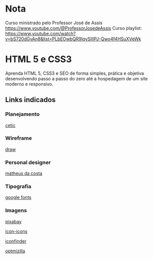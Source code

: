 # Nota
Curso ministrado pelo Professor José de Assis
https://www.youtube.com/@ProfessorJosedeAssis
Curso playlist: https://www.youtube.com/watch?v=bS720dGvAn8&list=PLbEOwbQR9lqySIIlPJ-Qwo4f4HSuXVeWk

# HTML 5 e CSS3
Aprenda HTML 5, CSS3 e SEO de forma simples, prática e objetiva desenvolvendo passo a passo do zero até a hospedagem de um site moderno e responsivo.
## Links indicados

### Planejamento
[cetic](https://www.cetic.br/)

### Wireframe
[draw](https://app.diagrams.net/)

### Personal designer
[matheus da costa](http://matheusdacosta.art.br/)

### Tipografia
[google fonts](https://fonts.google.com/)

### Imagens
[pixabay](https://pixabay.com/pt/)

[icon-icons](https://www.icon-icons.com/pt/)

[iconfinder](https://www.iconfinder.com/)

[optmizilla](https://imagecompressor.com/pt/)
